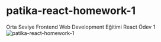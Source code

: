 # patika-react-homework-1
Orta Seviye Frontend Web Development Eğitimi React Ödev 1
![patika-react-homework-1](https://user-images.githubusercontent.com/106728477/215077190-52d5f1d5-455f-4d21-9a4d-fb2614f88858.PNG)
